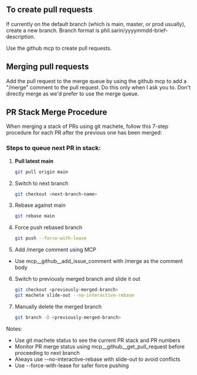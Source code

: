 ## To create pull requests

If currently on the default branch (which is main, master, or prod usually), create a new branch. Branch format is phil.sarin/yyyymmdd-brief-description.

Use the github mcp to create pull requests.

## Merging pull requests

Add the pull request to the merge queue by using the github mcp to add a "/merge" comment to the pull request. Do this only when I ask you to. Don't directly merge as we'd prefer to use the merge queue.

## PR Stack Merge Procedure

When merging a stack of PRs using git machete, follow this 7-step procedure for each
 PR after the previous one has been merged:

### Steps to queue next PR in stack:

1. **Pull latest main**
   ```bash
   git pull origin main
   ```
2. Switch to next branch
   ```bash
   git checkout <next-branch-name>
   ```
3. Rebase against main
   ```bash
   git rebase main
   ```
4. Force push rebased branch
   ```bash
   git push --force-with-lease
   ```
5. Add /merge comment using MCP
  - Use mcp__github__add_issue_comment with /merge as the comment body
6. Switch to previously merged branch and slide it out
   ```bash
   git checkout <previously-merged-branch>
   git machete slide-out --no-interactive-rebase
   ```
7. Manually delete the merged branch
   ```bash
   git branch -D <previously-merged-branch>
   ```

Notes:

- Use git machete status to see the current PR stack and PR numbers
- Monitor PR merge status using mcp__github__get_pull_request before proceeding to
next branch
- Always use --no-interactive-rebase with slide-out to avoid conflicts
- Use --force-with-lease for safer force pushing
